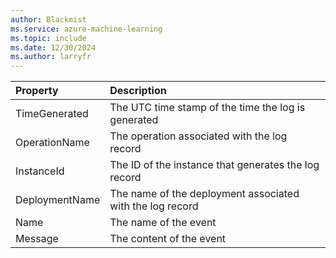 ```yaml
---
author: Blackmist
ms.service: azure-machine-learning
ms.topic: include
ms.date: 12/30/2024
ms.author: larryfr
---
```


| Property | Description |
|:--- |:--- |
| TimeGenerated | The UTC time stamp of the time the log is generated |
| OperationName | The operation associated with the log record |
| InstanceId | The ID of the instance that generates the log record |
| DeploymentName | The name of the deployment associated with the log record |
| Name | The name of the event |
| Message | The content of the event |